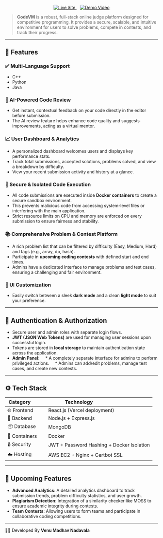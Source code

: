 

<p align="center">
  <a href="https://www.codevm.online">
    <img src="https://img.shields.io/badge/Live_Site-www.codevm.online-blue?style=for-the-badge&logo=vercel" alt="Live Site">
  </a>
  &nbsp;&nbsp;
  <a href="https://drive.google.com/drive/folders/1MERZ9veRAZ32EwlGROG-sm-31WQXkBix?usp=sharing">
    <img src="https://img.shields.io/badge/Watch_Demo_Video-FF0000?style=for-the-badge&logo=youtube" alt="Demo Video">
  </a>
</p>

> **CodeVM** is a robust, full-stack online judge platform designed for competitive programming. It provides a secure, scalable, and intuitive environment for users to solve problems, compete in contests, and track their progress.

---

## 🚀 Features

### ✅ Multi-Language Support
* C++
* Python
* Java

### 🤖 AI-Powered Code Review
* Get instant, contextual feedback on your code directly in the editor before submission.
* The AI review feature helps enhance code quality and suggests improvements, acting as a virtual mentor.

### 📈 User Dashboard & Analytics
* A personalized dashboard welcomes users and displays key performance stats.
* Track total submissions, accepted solutions, problems solved, and view a breakdown by difficulty.
* View your recent submission activity and history at a glance.

### 🔐 Secure & Isolated Code Execution
* All code submissions are executed inside **Docker containers** to create a secure sandbox environment.
* This prevents malicious code from accessing system-level files or interfering with the main application.
* Strict resource limits on CPU and memory are enforced on every submission to ensure fairness and stability.

### 📚 Comprehensive Problem & Contest Platform
* A rich problem list that can be filtered by difficulty (Easy, Medium, Hard) and tags (e.g., array, dp, hash).
* Participate in **upcoming coding contests** with defined start and end times.
* Admins have a dedicated interface to manage problems and test cases, ensuring a challenging and fair environment.

### 🎨 UI Customization
* Easily switch between a sleek **dark mode** and a clean **light mode** to suit your preference.

---

## 🔐 Authentication & Authorization

* Secure user and admin roles with separate login flows.
* **JWT (JSON Web Tokens)** are used for managing user sessions upon successful login.
* Tokens are stored in **local storage** to maintain authentication state across the application.
* **Admin Panel**:
    * A completely separate interface for admins to perform privileged actions.
    * Admins can add/edit problems, manage test cases, and create new contests.

---

## ⚙️ Tech Stack

| Category         | Technology                               |
|------------------|------------------------------------------|
| 🌐 Frontend      | React.js (Vercel deployment)             |
| 🧠 Backend       | Node.js + Express.js                     |
| 📦 Database      | MongoDB                                  |
| 🐳 Containers      | Docker                                   |
| 🔒 Security      | JWT + Password Hashing + Docker Isolation |
| ☁️ Hosting        | AWS EC2 + Nginx + Certbot SSL            |

---

## 📝 Upcoming Features

* **Advanced Analytics**: A detailed analytics dashboard to track submission trends, problem difficulty statistics, and user growth.
* **Plagiarism Detection**: Integration of a similarity checker like MOSS to ensure academic integrity during contests.
* **Team Contests**: Allowing users to form teams and participate in collaborative coding competitions.

---
👨‍💻 Developed By
**Venu Madhav Nadavala**
